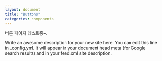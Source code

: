 ```yaml
---
layout: document
title: "Buttons"
categories: components
---
```

버튼 페이지 테스트중~.

Write an awesome description for your new site here. 
You can edit this line in _config.yml. 
It will appear in your document head meta (for Google search results) and 
in your feed.xml site description.